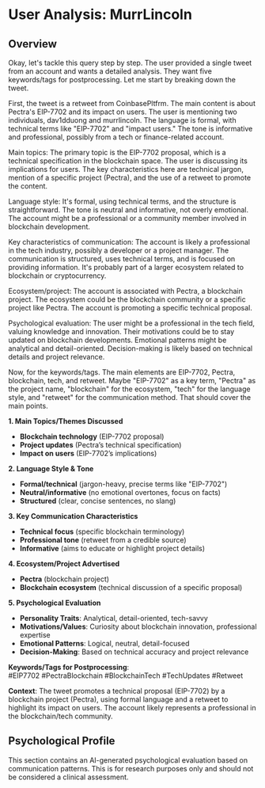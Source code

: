 # User Analysis: MurrLincoln

## Overview

<think>
Okay, let's tackle this query step by step. The user provided a single tweet from an account and wants a detailed analysis. They want five keywords/tags for postprocessing. Let me start by breaking down the tweet.

First, the tweet is a retweet from CoinbasePltfrm. The main content is about Pectra's EIP-7702 and its impact on users. The user is mentioning two individuals, dav1dduong and murrlincoln. The language is formal, with technical terms like "EIP-7702" and "impact users." The tone is informative and professional, possibly from a tech or finance-related account.

Main topics: The primary topic is the EIP-7702 proposal, which is a technical specification in the blockchain space. The user is discussing its implications for users. The key characteristics here are technical jargon, mention of a specific project (Pectra), and the use of a retweet to promote the content.

Language style: It's formal, using technical terms, and the structure is straightforward. The tone is neutral and informative, not overly emotional. The account might be a professional or a community member involved in blockchain development.

Key characteristics of communication: The account is likely a professional in the tech industry, possibly a developer or a project manager. The communication is structured, uses technical terms, and is focused on providing information. It's probably part of a larger ecosystem related to blockchain or cryptocurrency.

Ecosystem/project: The account is associated with Pectra, a blockchain project. The ecosystem could be the blockchain community or a specific project like Pectra. The account is promoting a specific technical proposal.

Psychological evaluation: The user might be a professional in the tech field, valuing knowledge and innovation. Their motivations could be to stay updated on blockchain developments. Emotional patterns might be analytical and detail-oriented. Decision-making is likely based on technical details and project relevance.

Now, for the keywords/tags. The main elements are EIP-7702, Pectra, blockchain, tech, and retweet. Maybe "EIP-7702" as a key term, "Pectra" as the project name, "blockchain" for the ecosystem, "tech" for the language style, and "retweet" for the communication method. That should cover the main points.
</think>

**1. Main Topics/Themes Discussed**  
- **Blockchain technology** (EIP-7702 proposal)  
- **Project updates** (Pectra’s technical specification)  
- **Impact on users** (EIP-7702’s implications)  

**2. Language Style & Tone**  
- **Formal/technical** (jargon-heavy, precise terms like "EIP-7702")  
- **Neutral/informative** (no emotional overtones, focus on facts)  
- **Structured** (clear, concise sentences, no slang)  

**3. Key Communication Characteristics**  
- **Technical focus** (specific blockchain terminology)  
- **Professional tone** (retweet from a credible source)  
- **Informative** (aims to educate or highlight project details)  

**4. Ecosystem/Project Advertised**  
- **Pectra** (blockchain project)  
- **Blockchain ecosystem** (technical discussion of a specific proposal)  

**5. Psychological Evaluation**  
- **Personality Traits**: Analytical, detail-oriented, tech-savvy  
- **Motivations/Values**: Curiosity about blockchain innovation, professional expertise  
- **Emotional Patterns**: Logical, neutral, detail-focused  
- **Decision-Making**: Based on technical accuracy and project relevance  

**Keywords/Tags for Postprocessing**:  
#EIP7702 #PectraBlockchain #BlockchainTech #TechUpdates #Retweet  

**Context**: The tweet promotes a technical proposal (EIP-7702) by a blockchain project (Pectra), using formal language and a retweet to highlight its impact on users. The account likely represents a professional in the blockchain/tech community.

## Psychological Profile

This section contains an AI-generated psychological evaluation based on communication patterns. This is for research purposes only and should not be considered a clinical assessment.